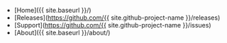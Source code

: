 * [Home]({{ site.baseurl }}/)
* [Releases](https://github.com/{{ site.github-project-name }}/releases)
* [Support](https://github.com/{{ site.github-project-name }}/issues)
* [About]({{ site.baseurl }}/about/)
